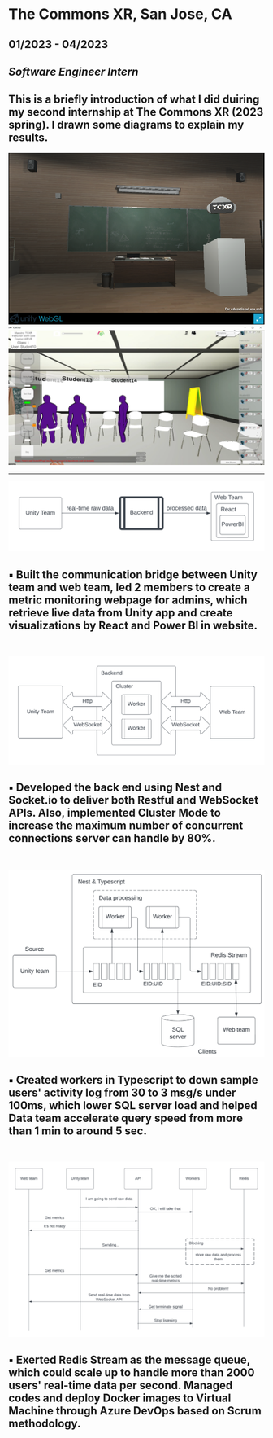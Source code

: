 # The Commons XR, San Jose, CA
## 01/2023 - 04/2023  
## _Software Engineer Intern_ 
## This is a briefly introduction of what I did duiring my second internship at The Commons XR (2023 spring). I drawn some diagrams to explain my results. 
![image](https://github.com/TotallyNewGuy/sn-intern-project/blob/main/TC/tcxr.png)  
![image](https://github.com/TotallyNewGuy/sn-intern-project/blob/main/TC/experience.png)

---

![image](https://github.com/TotallyNewGuy/sn-intern-project/blob/main/TC/TCXR-0.png)
## ▪ Built the communication bridge between Unity team and web team, led 2 members to create a metric monitoring webpage for admins, which retrieve live data from Unity app and create visualizations by React and Power BI in website.  
<br/>

![image](https://github.com/TotallyNewGuy/sn-intern-project/blob/main/TC/TCXR-2.png)
## ▪ Developed the back end using Nest and Socket.io to deliver both Restful and WebSocket APIs. Also, implemented Cluster Mode to increase the maximum number of concurrent connections server can handle by 80%.  
<br/>

![image](https://github.com/TotallyNewGuy/sn-intern-project/blob/main/TC/TCXR-3-2.png)
## ▪ Created workers in Typescript to down sample users' activity log from 30 to 3 msg/s under 100ms, which lower SQL server load and helped Data team accelerate query speed from more than 1 min to around 5 sec.  
<br/>

![image](https://github.com/TotallyNewGuy/sn-intern-project/blob/main/TC/TCXR-4.png)
## ▪ Exerted Redis Stream as the message queue, which could scale up to handle more than 2000 users' real-time data per second. Managed codes and deploy Docker images to Virtual Machine through Azure DevOps based on Scrum methodology.  
